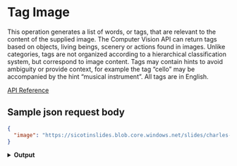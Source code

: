 # Tag Image

This operation generates a list of words, or tags, that are relevant to the content of the supplied image. The Computer Vision API can return tags based on objects, living beings, scenery or actions found in images. Unlike categories, tags are not organized according to a hierarchical classification system, but correspond to image content. Tags may contain hints to avoid ambiguity or provide context, for example the tag “cello” may be accompanied by the hint “musical instrument”. All tags are in English.

[API Reference](https://westcentralus.dev.cognitive.microsoft.com/docs/services/5adf991815e1060e6355ad44/operations/56f91f2e778daf14a499e1ff/?wt.mc_id=github-readme-sicotin)

## Sample json request body

```json
{
  "image": "https://sicotinslides.blob.core.windows.net/slides/charles-deluvio-540415-unsplash.jpg"
}
```

<details>
<summary><strong>Output</strong></summary>
<p>

```json
{
  "tags": [{
    "name": "black",
    "confidence": 0.987987756729126
  }, {
    "name": "red",
    "confidence": 0.97922062873840332
  }, {
    "name": "wearing",
    "confidence": 0.97129017114639282
  }, {
    "name": "dog",
    "confidence": 0.956075131893158
  }, {
    "name": "hat",
    "confidence": 0.91791915893554688
  }, {
    "name": "mammal",
    "confidence": 0.62262392044067383,
    "hint": "animal"
  }, {
    "name": "pug",
    "confidence": 0.62262392044067383
  }, {
    "name": "animal",
    "confidence": 0.13763867179024605
  }],
  "requestId": "207c56ae-aa4b-41ba-9d03-25aef2cc851f",
  "metadata": {
    "width": 2683,
    "height": 3469,
    "format": "Jpeg"
  }
}
```

</p>
</details>

